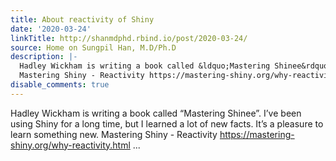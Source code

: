 ```yaml
---
title: About reactivity of Shiny
date: '2020-03-24'
linkTitle: http://shanmdphd.rbind.io/post/2020-03-24/
source: Home on Sungpil Han, M.D/Ph.D
description: |-
  Hadley Wickham is writing a book called &ldquo;Mastering Shinee&rdquo;. I&rsquo;ve been using Shiny for a long time, but I learned a lot of new facts. It&rsquo;s a pleasure to learn something new.
  Mastering Shiny - Reactivity https://mastering-shiny.org/why-reactivity.html ...
disable_comments: true
---
```

Hadley Wickham is writing a book called &ldquo;Mastering Shinee&rdquo;. I&rsquo;ve been using Shiny for a long time, but I learned a lot of new facts. It&rsquo;s a pleasure to learn something new.
Mastering Shiny - Reactivity https://mastering-shiny.org/why-reactivity.html ...